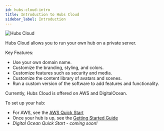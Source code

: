 ```yaml
---
id: hubs-cloud-intro
title: Introduction to Hubs Cloud
sidebar_label: Introduction
---
```


![Hubs Cloud](img/hubs-cloud-logo.jpeg)

Hubs Cloud allows you to run your own hub on a private server.

Key Features:

- Use your own domain name.
- Customize the branding, styling, and colors.
- Customize features such as security and media.
- Customize the content library of avatars and scenes.
- Run a custom version of the software to add features and functionality.

Currently, Hubs Cloud is offered on AWS and DigitalOcean.

To set up your hub:
  - For AWS, see the [AWS Quick Start](./hubs-cloud-aws-quick-start.md)
  - Once your hub is up, see the [Getting Started Guide](./hubs-cloud-getting-started.md)
  - *Digital Ocean Quick Start - coming soon!*
